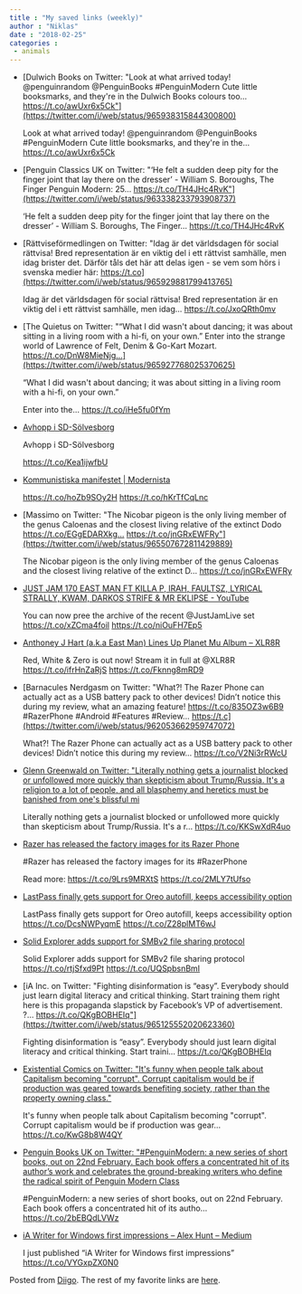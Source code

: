 ```yaml
---
title : "My saved links (weekly)"
author : "Niklas"
date : "2018-02-25"
categories : 
 - animals
---
```


- [Dulwich Books on Twitter: "Look at what arrived today! @penguinrandom @PenguinBooks #PenguinModern Cute little booksmarks, and they're in the Dulwich Books colours too… https://t.co/awUxr6x5Ck"](https://twitter.com/i/web/status/965938315844300800)
    
    Look at what arrived today! @penguinrandom @PenguinBooks #PenguinModern Cute little booksmarks, and they're in the… https://t.co/awUxr6x5Ck
    
    
- [Penguin Classics UK on Twitter: "‘He felt a sudden deep pity for the finger joint that lay there on the dresser’ - William S. Boroughs, The Finger Penguin Modern: 25… https://t.co/TH4JHc4RvK"](https://twitter.com/i/web/status/963338233793908737)
    
    ‘He felt a sudden deep pity for the finger joint that lay there on the dresser’ - William S. Boroughs, The Finger… https://t.co/TH4JHc4RvK
    
- [Rättviseförmedlingen on Twitter: "Idag är det världsdagen för social rättvisa! Bred representation är en viktig del i ett rättvist samhälle, men idag brister det. Därför tåls det här att delas igen - se vem som hörs i svenska medier här: https://t.co](https://twitter.com/i/web/status/965929881799413765)
    
    Idag är det världsdagen för social rättvisa! Bred representation är en viktig del i ett rättvist samhälle, men idag… https://t.co/JxoQRth0mv
    
- [The Quietus on Twitter: "“What I did wasn't about dancing; it was about sitting in a living room with a hi-fi, on your own.” Enter into the strange world of Lawrence of Felt, Denim & Go-Kart Mozart. https://t.co/DnW8MieNjg…](https://twitter.com/i/web/status/965927768025370625)
    
    “What I did wasn't about dancing; it was about sitting in a living room with a hi-fi, on your own.”
    
    Enter into the… https://t.co/iHe5fu0fYm
    
- [Avhopp i SD-Sölvesborg](http://expo.se/2018/avhopp-i-sd-solvesborg_7549.html)
    
    Avhopp i SD-Sölvesborg
    
    https://t.co/Kea1ijwfbU
    
- [Kommunistiska manifestet | Modernista](http://www.modernista.se/bocker/kommunistiska-manifestet)
    
    https://t.co/hoZb9SOy2H https://t.co/hKrTfCqLnc
    
- [Massimo on Twitter: "The Nicobar pigeon is the only living member of the genus Caloenas and the closest living relative of the extinct Dodo https://t.co/EGgEDARXkg… https://t.co/jnGRxEWFRy"](https://twitter.com/i/web/status/965507672811429889)
    
    The Nicobar pigeon is the only living member of the genus Caloenas and the closest living relative of the extinct D… https://t.co/jnGRxEWFRy
    
- [JUST JAM 170 EAST MAN FT KILLA P, IRAH, FAULTSZ, LYRICAL STRALLY, KWAM, DARKOS STRIFE & MR EKLIPSE - YouTube](https://www.youtube.com/watch?v=vc4Eq1zf7RU&feature=youtu.be)
    
    You can now pree the archive of the recent @JustJamLive set https://t.co/xZCma4foil https://t.co/niOuFH7Ep5
    
- [Anthoney J Hart (a.k.a East Man) Lines Up Planet Mu Album – XLR8R](https://www.xlr8r.com/news/2018/02/anthoney-j-hart-a-k-a-east-man-lines-up-planet-mu-album/)
    
    Red, White & Zero is out now! Stream it in full at @XLR8R https://t.co/ifrHnZaRjS https://t.co/Fknng8mRD9
    
- [Barnacules Nerdgasm on Twitter: "What?! The Razer Phone can actually act as a USB battery pack to other devices! Didn’t notice this during my review, what an amazing feature! https://t.co/835OZ3w6B9 #RazerPhone #Android #Features #Review… https://t.c](https://twitter.com/i/web/status/962053662959747072)
    
    What?! The Razer Phone can actually act as a USB battery pack to other devices! Didn’t notice this during my review… https://t.co/V2Ni3rRWcU
    
- [Glenn Greenwald on Twitter: "Literally nothing gets a journalist blocked or unfollowed more quickly than skepticism about Trump/Russia. It's a religion to a lot of people, and all blasphemy and heretics must be banished from one's blissful mi](https://twitter.com/i/web/status/965622623190310914)
    
    Literally nothing gets a journalist blocked or unfollowed more quickly than skepticism about Trump/Russia. It's a r… https://t.co/KKSwXdR4uo
    
- [Razer has released the factory images for its Razer Phone](https://www.androidauthority.com/razer-phone-factory-images-838085/)
    
    #Razer has released the factory images for its #RazerPhone
    
    Read more: https://t.co/9Lrs9MRXtS https://t.co/2MLY7tUfso
    
    
- [LastPass finally gets support for Oreo autofill, keeps accessibility option](https://www.androidpolice.com/2018/02/18/lastpass-finally-gets-support-oreo-autofill-keeps-accessibility-option/)
    
    LastPass finally gets support for Oreo autofill, keeps accessibility option https://t.co/DcsNWPyqmE https://t.co/Z28plMT6wJ
    
- [Solid Explorer adds support for SMBv2 file sharing protocol](https://www.androidpolice.com/2018/02/17/solid-explorer-adds-support-smbv2-file-sharing-protocol/)
    
    Solid Explorer adds support for SMBv2 file sharing protocol https://t.co/rtjSfxd9Pt https://t.co/UQSpbsnBmI
    
- [iA Inc. on Twitter: "Fighting disinformation is “easy”. Everybody should just learn digital literacy and critical thinking. Start training them right here is this propaganda slapstick by Facebook’s VP of advertisement. ?… https://t.co/QKgBOBHEIq"](https://twitter.com/i/web/status/965125552020623360)
    
    Fighting disinformation is “easy”. Everybody should just learn digital literacy and critical thinking. Start traini… https://t.co/QKgBOBHEIq
    
- [Existential Comics on Twitter: "It's funny when people talk about Capitalism becoming "corrupt". Corrupt capitalism would be if production was geared towards benefiting society, rather than the property owning class."](https://twitter.com/i/web/status/964958571136876545)
    
    It's funny when people talk about Capitalism becoming "corrupt". Corrupt capitalism would be if production was gear… https://t.co/KwG8b8W4QY
    
- [Penguin Books UK on Twitter: "#PenguinModern: a new series of short books, out on 22nd February. Each book offers a concentrated hit of its author’s work and celebrates the ground-breaking writers who define the radical spirit of Penguin Modern Class](https://twitter.com/i/web/status/965310211186606080)
    
    #PenguinModern: a new series of short books, out on 22nd February. Each book offers a concentrated hit of its autho… https://t.co/2bEBQdLVWz
    
    
- [iA Writer for Windows first impressions – Alex Hunt – Medium](https://medium.com/@huntie/ia-writer-for-windows-first-impressions-289a7cdd58e6)
    
    I just published “iA Writer for Windows first impressions” https://t.co/VYGxpZX0N0
    

Posted from [Diigo](https://www.diigo.com). The rest of my favorite links are [here](https://www.diigo.com/user/npivic).
